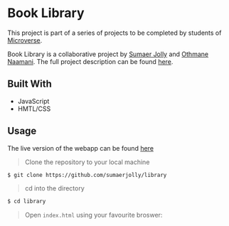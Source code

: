 # Book Library

This project is part of a series of projects to be completed by students of [Microverse](https://www.microverse.org/ "The Global School for Remote Software Developers!").

Book Library is a collaborative project by [Sumaer Jolly](https://github.com/sumaerjolly) and [Othmane Naamani](https://github.com/othman-19). The full project description can be found [here](https://www.theodinproject.com/courses/javascript/lessons/library).

## Built With

- JavaScript
- HMTL/CSS

## Usage

The live version of the webapp can be found [here](https://sumaerjolly.github.io/library/)

> Clone the repository to your local machine

```sh
$ git clone https://github.com/sumaerjolly/library
```

> cd into the directory

```sh
$ cd library
```

> Open `index.html` using your favourite broswer: 
